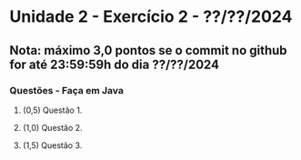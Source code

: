 # Unidade 2 - Exercício 2 - ??/??/2024

## Nota: máximo 3,0 pontos se o commit no github for até 23:59:59h do dia ??/??/2024

### Questões - Faça em Java

1. (0,5) Questão 1.

2. (1,0) Questão 2.

3. (1,5) Questão 3.